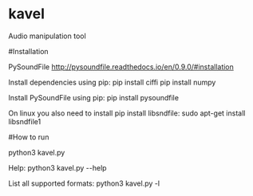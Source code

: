 # kavel
Audio manipulation tool

#Installation

PySoundFile
http://pysoundfile.readthedocs.io/en/0.9.0/#installation

Install dependencies using pip:
pip install ciffi
pip install numpy

Install PySoundFile using pip:
pip install pysoundfile

On linux you also need to install pip install libsndfile:
sudo apt-get install libsndfile1

#How to run

python3 kavel.py

Help:
python3 kavel.py --help

List all supported formats:
python3 kavel.py -l